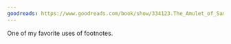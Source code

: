 ```yaml
---
goodreads: https://www.goodreads.com/book/show/334123.The_Amulet_of_Samarkand?ac=1&from_search=true&qid=fKMdVQp6UX&rank=1
---
```


One of my favorite uses of footnotes.
